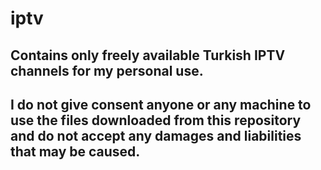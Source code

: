 # iptv
## Contains only freely available Turkish IPTV channels for my personal use. 
## I do not give consent anyone or any machine to use the files downloaded from this repository and do not accept any damages and liabilities that may be caused.
